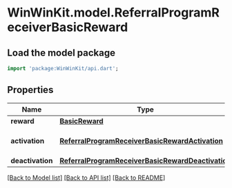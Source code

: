 # WinWinKit.model.ReferralProgramReceiverBasicReward

## Load the model package
```dart
import 'package:WinWinKit/api.dart';
```

## Properties
Name | Type | Description | Notes
------------ | ------------- | ------------- | -------------
**reward** | [**BasicReward**](BasicReward.md) | The reward | 
**activation** | [**ReferralProgramReceiverBasicRewardActivation**](ReferralProgramReceiverBasicRewardActivation.md) | The activation configuration | 
**deactivation** | [**ReferralProgramReceiverBasicRewardDeactivation**](ReferralProgramReceiverBasicRewardDeactivation.md) |  | 

[[Back to Model list]](../README.md#documentation-for-models) [[Back to API list]](../README.md#documentation-for-api-endpoints) [[Back to README]](../README.md)


